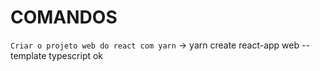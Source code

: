 # COMANDOS

`Criar o projeto web do react com yarn`
-> yarn create react-app web --template typescript
ok
